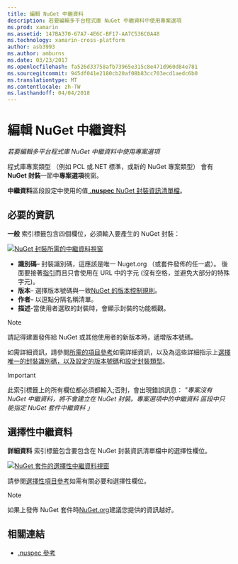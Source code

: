 ```yaml
---
title: 編輯 NuGet 中繼資料
description: 若要編輯多平台程式庫 NuGet 中繼資料中使用專案選項
ms.prod: xamarin
ms.assetid: 147BA370-67A7-4E6C-BF17-AA7C536C0A48
ms.technology: xamarin-cross-platform
author: asb3993
ms.author: amburns
ms.date: 03/23/2017
ms.openlocfilehash: fa526d33758afb73965e315c8e471d960d84e781
ms.sourcegitcommit: 945df041e2180cb20af08b83cc703ecd1aedc6b0
ms.translationtype: MT
ms.contentlocale: zh-TW
ms.lasthandoff: 04/04/2018
---
```

# <a name="editing-nuget-metadata"></a>編輯 NuGet 中繼資料

_若要編輯多平台程式庫 NuGet 中繼資料中使用專案選項_

程式庫專案類型 （例如 PCL 或.NET 標準，或新的 NuGet 專案類型） 會有**NuGet 封裝**一節中**專案選項**視窗。

**中繼資料**區段設定中使用的值[ **.nuspec** NuGet 封裝資訊清單檔](https://docs.microsoft.com/en-us/nuget/create-packages/creating-a-package#the-role-and-structure-of-the-nuspec-file)。

## <a name="required-information"></a>必要的資訊

**一般** 索引標籤包含四個欄位，必須輸入要產生的 NuGet 封裝：

[![](metadata-images/metadata-general-sml.png "NuGet 封裝所需的中繼資料視窗")](metadata-images/metadata-general.png#lightbox)

- **識別碼**– 封裝識別碼，這應該是唯一 Nuget.org （或套件發佈的任一處）。 後面要接著[指引](https://docs.microsoft.com/en-us/nuget/create-packages/creating-a-package#choosing-a-unique-package-identifier-and-setting-the-version-number)而且只會使用在 URL 中的字元 (沒有空格，並避免大部分的特殊字元)。
- **版本**– 選擇版本號碼與一致[NuGet 的版本控制規則](https://docs.microsoft.com/en-us/nuget/create-packages/dependency-versions)。
- **作者**– 以逗點分隔名稱清單。
- **描述**-當使用者選取的封裝時，會顯示封裝的功能概觀。

> [!NOTE]
> 請記得建置發佈給 NuGet 或其他使用者的新版本時，遞增版本號碼。

如需詳細資訊，請參閱[所需的項目參考](https://docs.microsoft.com/en-us/nuget/schema/nuspec#required-metadata-elements)如需詳細資訊，以及為這些詳細指示上[選擇唯一的封裝識別碼，以及設定的版本號碼](https://docs.microsoft.com/en-us/nuget/create-packages/creating-a-package#choosing-a-unique-package-identifier-and-setting-the-version-number)和[設定封裝類型](https://docs.microsoft.com/en-us/nuget/create-packages/creating-a-package#setting-a-package-type)。

> [!IMPORTANT]
> 此索引標籤上的所有欄位都必須都輸入;否則，會出現錯誤訊息： _"專案沒有 NuGet 中繼資料，將不會建立在 NuGet 封裝。專案選項中的中繼資料 區段中只能指定 NuGet 套件中繼資料 」_

## <a name="optional-metadata"></a>選擇性中繼資料

**詳細資料** 索引標籤包含要包含在 NuGet 封裝資訊清單檔中的選擇性欄位。

[![](metadata-images/metadata-detail-sml.png "NuGet 套件的選擇性中繼資料視窗")](metadata-images/metadata-detail.png#lightbox)

請參閱[選擇性項目參考](https://docs.microsoft.com/en-us/nuget/schema/nuspec#optional-metadata-elements)如需有關必要和選擇性欄位。

> [!NOTE]
> 如果上發佈 NuGet 套件時[NuGet.org](https://www.nuget.org)建議您提供的資訊越好。


## <a name="related-links"></a>相關連結

- [.nuspec 參考](https://docs.microsoft.com/en-us/nuget/schema/nuspec#general-form-and-schema)
